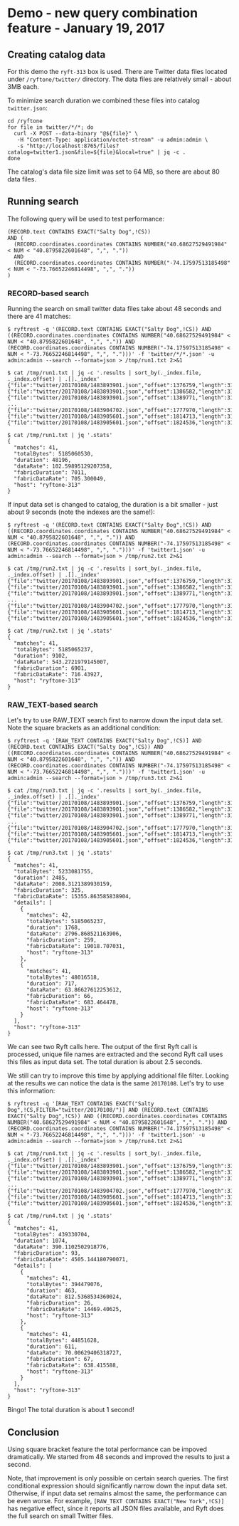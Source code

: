 # Demo - new query combination feature - January 19, 2017

## Creating catalog data

For this demo the `ryft-313` box is used. There are Twitter data files
located under `/ryftone/twitter/` directory. The data files are relatively
small - about 3MB each.

To minimize search duration we combined these files into catalog `twitter.json`:


```{.sh}
cd /ryftone
for file in twitter/*/*; do
  curl -X POST --data-binary "@${file}" \
   -H "Content-Type: application/octet-stream" -u admin:admin \
   -s "http://localhost:8765/files?catalog=twitter1.json&file=${file}&local=true" | jq -c .
done
```

The catalog's data file size limit was set to 64 MB, so there are about 80 data files.


## Running search

The following query will be used to test performance:

```
(RECORD.text CONTAINS EXACT("Salty Dog",!CS))
AND (
  (RECORD.coordinates.coordinates CONTAINS NUMBER("40.68627529491984" < NUM < "40.8795822601648", ",", "."))
  AND
  (RECORD.coordinates.coordinates CONTAINS NUMBER("-74.17597513185498" < NUM < "-73.76652246814498", ",", "."))
)
```


### RECORD-based search

Running the search on small twitter data files take about 48 seconds and
there are 41 matches:

```{.sh}
$ ryftrest -q '(RECORD.text CONTAINS EXACT("Salty Dog",!CS)) AND ((RECORD.coordinates.coordinates CONTAINS NUMBER("40.68627529491984" < NUM < "40.8795822601648", ",", ".")) AND (RECORD.coordinates.coordinates CONTAINS NUMBER("-74.17597513185498" < NUM < "-73.76652246814498", ",", ".")))' -f 'twitter/*/*.json' -u admin:admin --search --format=json > /tmp/run1.txt 2>&1

$ cat /tmp/run1.txt | jq -c '.results | sort_by(._index.file, ._index.offset) | .[]._index'
{"file":"twitter/20170108/1483893901.json","offset":1376759,"length":3187,"fuzziness":-1}
{"file":"twitter/20170108/1483893901.json","offset":1386582,"length":3188,"fuzziness":-1}
{"file":"twitter/20170108/1483893901.json","offset":1389771,"length":3187,"fuzziness":-1}
...
{"file":"twitter/20170108/1483904702.json","offset":1777970,"length":3187,"fuzziness":-1}
{"file":"twitter/20170108/1483905601.json","offset":1814713,"length":3187,"fuzziness":-1}
{"file":"twitter/20170108/1483905601.json","offset":1824536,"length":3188,"fuzziness":-1}

$ cat /tmp/run1.txt | jq '.stats'
{
  "matches": 41,
  "totalBytes": 5185060530,
  "duration": 48196,
  "dataRate": 102.59895129207358,
  "fabricDuration": 7011,
  "fabricDataRate": 705.300049,
  "host": "ryftone-313"
}
```

If input data set is changed to catalog, the duration is a bit smaller -
just about 9 seconds (note the indexes are the same!):

```{.sh}
$ ryftrest -q '(RECORD.text CONTAINS EXACT("Salty Dog",!CS)) AND ((RECORD.coordinates.coordinates CONTAINS NUMBER("40.68627529491984" < NUM < "40.8795822601648", ",", ".")) AND (RECORD.coordinates.coordinates CONTAINS NUMBER("-74.17597513185498" < NUM < "-73.76652246814498", ",", ".")))' -f 'twitter1.json' -u admin:admin --search --format=json > /tmp/run2.txt 2>&1

$ cat /tmp/run2.txt | jq -c '.results | sort_by(._index.file, ._index.offset) | .[]._index'
{"file":"twitter/20170108/1483893901.json","offset":1376759,"length":3187,"fuzziness":-1}
{"file":"twitter/20170108/1483893901.json","offset":1386582,"length":3188,"fuzziness":-1}
{"file":"twitter/20170108/1483893901.json","offset":1389771,"length":3187,"fuzziness":-1}
...
{"file":"twitter/20170108/1483904702.json","offset":1777970,"length":3187,"fuzziness":-1}
{"file":"twitter/20170108/1483905601.json","offset":1814713,"length":3187,"fuzziness":-1}
{"file":"twitter/20170108/1483905601.json","offset":1824536,"length":3188,"fuzziness":-1}

$ cat /tmp/run2.txt | jq '.stats'
{
  "matches": 41,
  "totalBytes": 5185065237,
  "duration": 9102,
  "dataRate": 543.2721979145007,
  "fabricDuration": 6901,
  "fabricDataRate": 716.43927,
  "host": "ryftone-313"
}
```

### RAW_TEXT-based search

Let's try to use RAW_TEXT search first to narrow down the input data set.
Note the square brackets as an additional condition:

```{.sh}
$ ryftrest -q '[RAW_TEXT CONTAINS EXACT("Salty Dog",!CS)] AND (RECORD.text CONTAINS EXACT("Salty Dog",!CS)) AND ((RECORD.coordinates.coordinates CONTAINS NUMBER("40.68627529491984" < NUM < "40.8795822601648", ",", ".")) AND (RECORD.coordinates.coordinates CONTAINS NUMBER("-74.17597513185498" < NUM < "-73.76652246814498", ",", ".")))' -f 'twitter1.json' -u admin:admin --search --format=json > /tmp/run3.txt 2>&1

$ cat /tmp/run3.txt | jq -c '.results | sort_by(._index.file, ._index.offset) | .[]._index'
{"file":"twitter/20170108/1483893901.json","offset":1376759,"length":3187,"fuzziness":-1}
{"file":"twitter/20170108/1483893901.json","offset":1386582,"length":3188,"fuzziness":-1}
{"file":"twitter/20170108/1483893901.json","offset":1389771,"length":3187,"fuzziness":-1}
...
{"file":"twitter/20170108/1483904702.json","offset":1777970,"length":3187,"fuzziness":-1}
{"file":"twitter/20170108/1483905601.json","offset":1814713,"length":3187,"fuzziness":-1}
{"file":"twitter/20170108/1483905601.json","offset":1824536,"length":3188,"fuzziness":-1}

$ cat /tmp/run3.txt | jq '.stats'
{
  "matches": 41,
  "totalBytes": 5233081755,
  "duration": 2485,
  "dataRate": 2008.3121389930159,
  "fabricDuration": 325,
  "fabricDataRate": 15355.863585838904,
  "details": [
    {
      "matches": 42,
      "totalBytes": 5185065237,
      "duration": 1768,
      "dataRate": 2796.868521163906,
      "fabricDuration": 259,
      "fabricDataRate": 19018.707031,
      "host": "ryftone-313"
    },
    {
      "matches": 41,
      "totalBytes": 48016518,
      "duration": 717,
      "dataRate": 63.86627612253612,
      "fabricDuration": 66,
      "fabricDataRate": 683.464478,
      "host": "ryftone-313"
    }
  ],
  "host": "ryftone-313"
}
```

We can see two Ryft calls here. The output of the first Ryft call is processed,
unique file names are extracted and the second Ryft call uses this files as
input data set. The total duration is about 2.5 seconds.

We still can try to improve this time by applying additional file filter.
Looking at the results we can notice the data is the same `20170108`.
Let's try to use this information:

```{.sh}
$ ryftrest -q '[RAW_TEXT CONTAINS EXACT("Salty Dog",!CS,FILTER="twitter/20170108/")] AND (RECORD.text CONTAINS EXACT("Salty Dog",!CS)) AND ((RECORD.coordinates.coordinates CONTAINS NUMBER("40.68627529491984" < NUM < "40.8795822601648", ",", ".")) AND (RECORD.coordinates.coordinates CONTAINS NUMBER("-74.17597513185498" < NUM < "-73.76652246814498", ",", ".")))' -f 'twitter1.json' -u admin:admin --search --format=json > /tmp/run4.txt 2>&1

$ cat /tmp/run4.txt | jq -c '.results | sort_by(._index.file, ._index.offset) | .[]._index'
{"file":"twitter/20170108/1483893901.json","offset":1376759,"length":3187,"fuzziness":-1}
{"file":"twitter/20170108/1483893901.json","offset":1386582,"length":3188,"fuzziness":-1}
{"file":"twitter/20170108/1483893901.json","offset":1389771,"length":3187,"fuzziness":-1}
...
{"file":"twitter/20170108/1483904702.json","offset":1777970,"length":3187,"fuzziness":-1}
{"file":"twitter/20170108/1483905601.json","offset":1814713,"length":3187,"fuzziness":-1}
{"file":"twitter/20170108/1483905601.json","offset":1824536,"length":3188,"fuzziness":-1}

$ cat /tmp/run4.txt | jq '.stats'
{
  "matches": 41,
  "totalBytes": 439330704,
  "duration": 1074,
  "dataRate": 390.1102502918776,
  "fabricDuration": 93,
  "fabricDataRate": 4505.144180790071,
  "details": [
    {
      "matches": 41,
      "totalBytes": 394479076,
      "duration": 463,
      "dataRate": 812.5368534360024,
      "fabricDuration": 26,
      "fabricDataRate": 14469.40625,
      "host": "ryftone-313"
    },
    {
      "matches": 41,
      "totalBytes": 44851628,
      "duration": 611,
      "dataRate": 70.00629406318727,
      "fabricDuration": 67,
      "fabricDataRate": 638.415588,
      "host": "ryftone-313"
    }
  ],
  "host": "ryftone-313"
}
```

Bingo! The total duration is about 1 second!


## Conclusion

Using square bracket feature the total performance can be impoved dramatically.
We started from 48 seconds and improved the results to just a second.

Note, that improvement is only possible on certain search queries. The first
conditional expression should significantly narrow down the input data set.
Otherwise, if input data set remains almost the same,
the performance can be even worse. For example, `[RAW_TEXT CONTAINS EXACT("New York",!CS)]`
has negative effect, since it reports all JSON files available, and Ryft
does the full search on small Twitter files.
